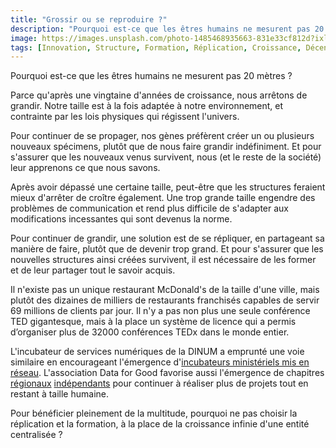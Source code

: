 ```yaml
---
title: "Grossir ou se reproduire ?"
description: "Pourquoi est-ce que les êtres humains ne mesurent pas 20 mètres ?"
image: https://images.unsplash.com/photo-1485468935663-831e33cf812d?ixlib=rb-1.2.1&ixid=eyJhcHBfaWQiOjEyMDd9&auto=format&fit=crop&w=1200&q=80
tags: [Innovation, Structure, Formation, Réplication, Croissance, Décentralisation]
---
```


Pourquoi est-ce que les êtres humains ne mesurent pas 20 mètres ?

Parce qu'après une vingtaine d'années de croissance, nous arrêtons de grandir. Notre taille est à la fois adaptée à notre environnement, et contrainte par les lois physiques qui régissent l'univers.

Pour continuer de se propager, nos gènes préfèrent créer un ou plusieurs nouveaux spécimens, plutôt que de nous faire grandir indéfiniment. Et pour s'assurer que les nouveaux venus survivent, nous (et le reste de la société) leur apprenons ce que nous savons.

Après avoir dépassé une certaine taille, peut-être que les structures feraient mieux d'arrêter de croître également. Une trop grande taille engendre des problèmes de communication et rend plus difficile de s'adapter aux modifications incessantes qui sont devenus la norme.

Pour continuer de grandir, une solution est de se répliquer, en partageant sa manière de faire, plutôt que de devenir trop grand. Et pour s'assurer que les nouvelles structures ainsi créées survivent, il est nécessaire de les former et de leur partager tout le savoir acquis.

Il n'existe pas un unique restaurant McDonald's de la taille d'une ville, mais plutôt des dizaines de milliers de restaurants franchisés capables de servir 69 millions de clients par jour. Il n'y a pas non plus une seule conférence TED gigantesque, mais à la place un système de licence qui a permis d’organiser plus de 32000 conférences TEDx dans le monde entier.

L'incubateur de services numériques de la DINUM a emprunté une voie similaire en encourageant l'émergence d'[incubateurs ministériels mis en réseau](https://beta.gouv.fr/approche/incubateurs/). L'association Data for Good favorise aussi l'émergence de chapitres [régionaux](https://www.meetup.com/fr-FR/Data-for-Good-Provence/) [indépendants](https://www.meetup.com/fr-FR/Data-for-Good-Grenoble/) pour continuer à réaliser plus de projets tout en restant à taille humaine.

Pour bénéficier pleinement de la multitude, pourquoi ne pas choisir la réplication et la formation, à la place de la croissance infinie d'une entité centralisée ?
